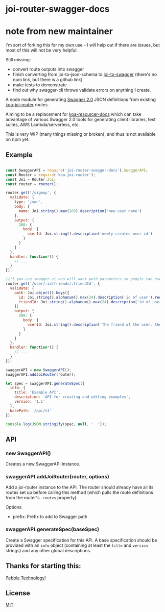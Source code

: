 # joi-router-swagger-docs

# note from new maintainer
I'm sort of forking this for my own use - I will help out if there are issues, but most of this will not be very helpful.

Still missing:
- convert route outputs into swagger
- finish converting from joi-to-json-schema to [joi-to-swagger](https://github.com/ChiperSoft/joi-to-swagger) (there's no npm link, but there is a github link)
- make tests to demonstrate
- find out why swagger-cli throws validate errors on anything I create.



A node module for generating [Swagger 2.0](http://swagger.io/) JSON
definitions from existing [koa-joi-router](https://github.com/koajs/joi-router)
routes.

Aiming to be a replacement for
[koa-resourcer-docs](https://github.com/koajs/resourcer-docs) which can
take advantage of various Swagger 2.0 tools for generating client libraries,
test suites, AWS Lambda/serverless, etc.

This is very WIP (many things missing or broken), and thus is not available
on npm yet.

## Example

```js

const SwaggerAPI = require('joi-router-swagger-docs').SwaggerAPI;
const Router = require('koa-joi-router');
const Joi = Router.Joi;
const router = router();

router.get('/signup', {
  validate: {
    type: 'json',
    body: {
      name: Joi.string().max(100).description('new user name')
    },
    output: {
      200: {
        body: {
          userId: Joi.string().description('newly created user id')
        }
      }
    }
  },
  handler: function*() {
    // ...
  }
});

//if you use swagger-ui you will want path parameters so people can use the 'try it out' functionality, despite the fact that koa-joi-router doesn't support them
router.get('/user/:id/friends/:friendId', {
  validate: {
    path: Joi.object().keys({
      id: Joi.string().alphanum().max(24).description('id of user').required(),
      friendId: Joi.string().alphanum().max(24).description('id of user\'s friend'),
    })
    output: {
      200: {
        body: {
          userId: Joi.string().description('The friend of the user. they are pretty cool.')
        }
      }
    }
  },
  handler: function*() {
    // ...
  }
});

swaggerAPI = new SwaggerAPI();
swaggerAPI.addJoiRouter(router);

let spec = swaggerAPI.generateSpec({
  info: {
    title: 'Example API',
    description: 'API for creating and editing examples',
    version: '1.1'
  },
  basePath: '/api/v1'
});

console.log(JSON.stringify(spec, null, '  '));
```

## API

### new SwaggerAPI()

Creates a new SwaggerAPI instance.

### swaggerAPI.addJoiRouter(router, options)

Add a joi-router instance to the API. The router should already have all its
routes set up before calling this method (which pulls the route definitions
from the router's `.routes` property).

Options:
- prefix: Prefix to add to Swagger path

### swaggerAPI.generateSpec(baseSpec)

Create a Swagger specification for this API. A base specification should be
provided with an `info` object (containing at least the `title` and `version`
strings) and any other global descriptions.

## Thanks for starting this:

[Pebble Technology!](https://www.pebble.com)

## License

[MIT](https://github.com/paul42/joi-router-swagger-docs/blob/master/LICENSE)
